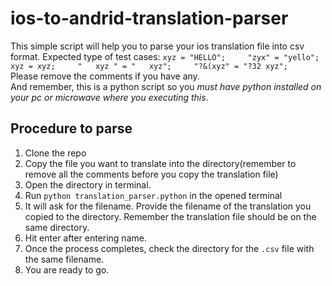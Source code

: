 # ios-to-andrid-translation-parser

This simple script will help you to parse your ios translation file into csv format.
Expected type of test cases:
`
xyz = "HELLO";    
"zyx" = "yello";    
xyz = xyz;    
"   xyz " = "   xyz";    
"?&(xyz" = "?32 xyz";    
`
Please remove the comments if you have any.    
And remember, this is a python script so you *must have python installed on your pc or microwave where you executing this*.    

## Procedure to parse

1.  Clone the repo
1.  Copy the file you want to translate into the directory(remember to remove all the comments before you copy the translation file)
1.  Open the directory in terminal.
1.  Run `python translation_parser.python` in the opened terminal
1.  It will ask for the filename. Provide the filename of the translation you copied to the directory. Remember the translation file should be on the same directory.
1.  Hit enter after entering name.
1.  Once the process completes, check the directory for the `.csv` file with the same filename.
1.  You are ready to go.

